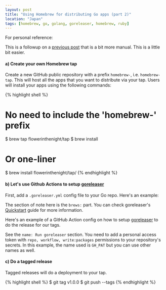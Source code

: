 ```yaml
---
layout: post
title: "Using Homebrew for distributing Go apps (part 2)"
location: "Japan"
tags: [homebrew, go, golang, goreleaser, homebrew, ruby]
---
```


For personal reference:

This is a followup on a [previous post](https://flowerinthenight.com/blog/2019/07/30/homebrew-golang) that is a bit more manual. This is a little bit easier.

#### a) Create your own Homebrew tap

Create a new GitHub public repository with a prefix `homebrew-`, i.e. `homebrew-tap`. This will host all the apps that you want to distribute via your tap. Users will install your apps using the following commands:

{% highlight shell %}
# No need to include the 'homebrew-' prefix
$ brew tap flowerinthenight/tap
$ brew install <toolname>

# Or one-liner
$ brew install flowerinthenight/tap/<toolname>
{% endhighlight %}

#### b) Let's use Github Actions to setup [goreleaser](https://github.com/goreleaser/goreleaser)

First, add a `.goreleaser.yml` config file to your Go repo. Here's an example:

<script src="https://emgithub.com/embed-v2.js?target=https%3A%2F%2Fgithub.com%2Fflowerinthenight%2Fkubepfm%2Fblob%2Fmaster%2F.goreleaser.yml&style=default&type=code&showBorder=on&showLineNumbers=on&showFileMeta=on&showFullPath=on&showCopy=on"></script>

The section of note here is the `brews:` part. You can check goreleaser's [Quickstart](https://goreleaser.com/quick-start/) guide for more information.

Here's an example of a GitHub Action config on how to setup [goreleaser](https://github.com/goreleaser/goreleaser) to do the release for our tags.

<script src="https://emgithub.com/embed-v2.js?target=https%3A%2F%2Fgithub.com%2Fflowerinthenight%2Fkubepfm%2Fblob%2Fmaster%2F.github%2Fworkflows%2Fmain.yml&style=default&type=code&showBorder=on&showLineNumbers=on&showFileMeta=on&showFullPath=on&showCopy=on"></script>

See the `name: Run goreleaser` section. You need to add a personal access token with `repo, workflow, write:packages` permissions to your repository's secrets. In this example, the name used is `GH_PAT` but you can use other names as well.

#### c) Do a tagged release

Tagged releases will do a deployment to your tap.

{% highlight shell %}
$ git tag v1.0.0
$ git push --tags
{% endhighlight %}

